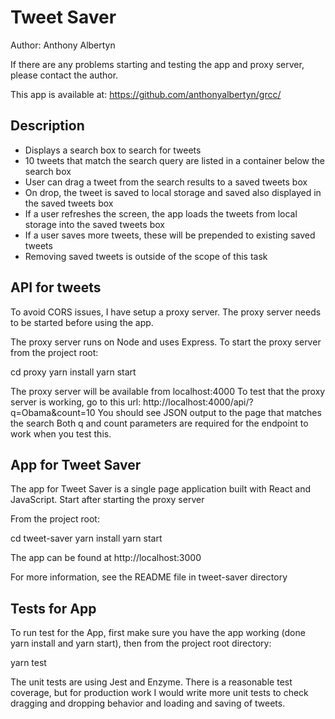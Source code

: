 # Tweet Saver

Author: Anthony Albertyn

If there are any problems starting and testing the app and proxy server,
please contact the author.

This app is available at: https://github.com/anthonyalbertyn/grcc/

## Description

- Displays a search box to search for tweets
- 10 tweets that match the search query are listed in a container below the search box
- User can drag a tweet from the search results to a saved tweets box
- On drop, the tweet is saved to local storage and saved also displayed in the saved tweets box
- If a user refreshes the screen, the app loads the tweets from local storage into the saved tweets box
- If a user saves more tweets, these will be prepended to existing saved tweets
- Removing saved tweets is outside of the scope of this task

## API for tweets

To avoid CORS issues, I have setup a proxy server. The proxy server needs to be started before using the app.

The proxy server runs on Node and uses Express. To start the proxy server
from the project root:

cd proxy
yarn install
yarn start

The proxy server will be available from localhost:4000
To test that the proxy server is working, go to this url: http://localhost:4000/api/?q=Obama&count=10
You should see JSON output to the page that matches the search
Both q and count parameters are required for the endpoint to work when you test this.

## App for Tweet Saver

The app for Tweet Saver is a single page application built with React and JavaScript.
Start after starting the proxy server

From the project root:

cd tweet-saver
yarn install
yarn start

The app can be found at http://localhost:3000

For more information, see the README file in tweet-saver directory

## Tests for App

To run test for the App, first make sure you have the app working (done yarn install and yarn start),
then from the project root directory:

yarn test

The unit tests are using Jest and Enzyme. There is a reasonable test coverage, but for production work
I would write more unit tests to check dragging and dropping behavior and loading and saving of tweets.
